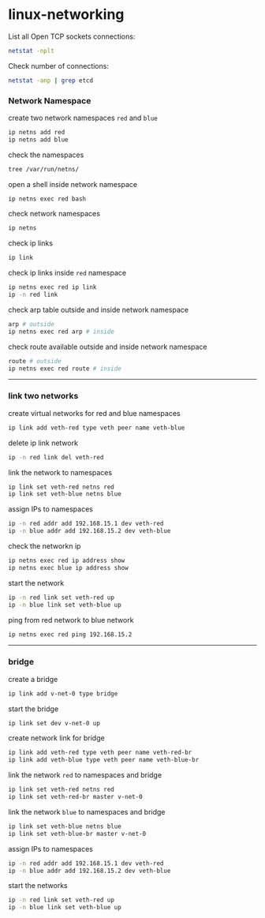 # linux-networking

List all Open TCP sockets connections:
```bash
netstat -nplt
```

Check number of connections:
```bash
netstat -anp | grep etcd
```

### Network Namespace

create two network namespaces `red` and `blue`
```bash
ip netns add red
ip netns add blue
```

check the namespaces
```bash
tree /var/run/netns/
```

open a shell inside network namespace
```bash
ip netns exec red bash
```

check network namespaces 
```bash
ip netns
```

check ip links
```bash
ip link
```

check ip links inside `red` namespace
```bash
ip netns exec red ip link
ip -n red link
```

check arp table outside and inside network namespace
```bash
arp # outside
ip netns exec red arp # inside
```

check route available outside and inside network namespace
```bash
route # outside
ip netns exec red route # inside
```
---

### link two networks

create virtual networks for red and blue namespaces
```bash
ip link add veth-red type veth peer name veth-blue
```

delete ip link network
```bash
ip -n red link del veth-red
```

link the network to namespaces
```bash
ip link set veth-red netns red
ip link set veth-blue netns blue
```

assign IPs to namespaces
```bash
ip -n red addr add 192.168.15.1 dev veth-red
ip -n blue addr add 192.168.15.2 dev veth-blue
```

check the networkn ip
```bash
ip netns exec red ip address show
ip netns exec blue ip address show
```

start the network
```bash
ip -n red link set veth-red up
ip -n blue link set veth-blue up
```

ping from red network to blue network
```bash
ip netns exec red ping 192.168.15.2
```
---

### bridge

create a bridge
```bash
ip link add v-net-0 type bridge
```

start the bridge
```bash
ip link set dev v-net-0 up
```

create network link for bridge
```bash
ip link add veth-red type veth peer name veth-red-br
ip link add veth-blue type veth peer name veth-blue-br
```

link the network `red` to namespaces and bridge
```bash
ip link set veth-red netns red
ip link set veth-red-br master v-net-0
```

link the network `blue` to namespaces and bridge
```bash
ip link set veth-blue netns blue
ip link set veth-blue-br master v-net-0
```

assign IPs to namespaces
```bash
ip -n red addr add 192.168.15.1 dev veth-red
ip -n blue addr add 192.168.15.2 dev veth-blue
```

start the networks
```bash
ip -n red link set veth-red up
ip -n blue link set veth-blue up
```
